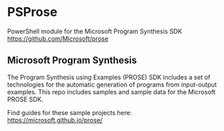 # PSProse

PowerShell module for the Microsoft Program Synthesis SDK https://github.com/Microsoft/prose

## Microsoft Program Synthesis

The Program Synthesis using Examples (PROSE) SDK includes a set of technologies for the automatic generation of programs from input-output examples. This repo includes samples and sample data for the Microsoft PROSE SDK.

Find guides for these sample projects here: https://microsoft.github.io/prose/
